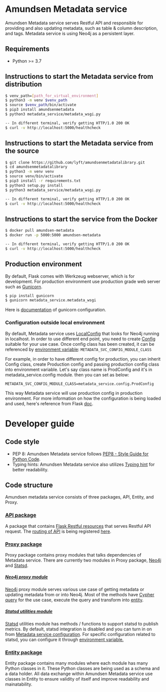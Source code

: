 # Amundsen Metadata service
Amundsen Metadata service serves Restful API and responsible for providing and also updating metadata, such as table & column description, and tags. Metadata service is using Neo4j as a persistent layer.


## Requirements
- Python >= 3.7

## Instructions to start the Metadata service from distribution
```bash
$ venv_path=[path_for_virtual_environment]
$ python3 -m venv $venv_path
$ source $venv_path/bin/activate
$ pip3 install amundsenmetadata
$ python3 metadata_service/metadata_wsgi.py

-- In different terminal, verify getting HTTP/1.0 200 OK
$ curl -v http://localhost:5000/healthcheck
```

## Instructions to start the Metadata service from the source
```bash
$ git clone https://github.com/lyft/amundsenmetadatalibrary.git
$ cd amundsenmetadatalibrary
$ python3 -m venv venv
$ source venv/bin/activate
$ pip3 install -r requirements.txt
$ python3 setup.py install
$ python3 metadata_service/metadata_wsgi.py

-- In different terminal, verify getting HTTP/1.0 200 OK
$ curl -v http://localhost:5000/healthcheck
```

## Instructions to start the service from the Docker
```bash
$ docker pull amundsen-metadata
$ docker run -p 5000:5000 amundsen-metadata

-- In different terminal, verify getting HTTP/1.0 200 OK
$ curl -v http://localhost:5000/healthcheck
```

## Production environment
By default, Flask comes with Werkzeug webserver, which is for development. For production environment use production grade web server such as [Gunicorn](https://gunicorn.org/ "Gunicorn").

```bash
$ pip install gunicorn
$ gunicorn metadata_service.metadata_wsgi
```
Here is [documentation](http://docs.gunicorn.org/en/latest/run.html "documentation") of gunicorn configuration.

### Configuration outside local environment
By default, Metadata service uses [LocalConfig](https://github.com/lyft/amundsenmetadatalibrary/blob/master/metadata_service/config.py "LocalConfig") that looks for Neo4j running in localhost.
In order to use different end point, you need to create [Config](https://github.com/lyft/amundsenmetadatalibrary/blob/master/metadata_service/config.py "Config") suitable for your use case. Once config class has been created, it can be referenced by [environment variable](https://github.com/lyft/amundsenmetadatalibrary/blob/master/metadata_service/metadata_wsgi.py "environment variable"): `METADATA_SVC_CONFIG_MODULE_CLASS`

For example, in order to have different config for production, you can inherit Config class, create Production config and passing production config class into environment variable. Let's say class name is ProdConfig and it's in metadata_service.config module. then you can set as below:

`METADATA_SVC_CONFIG_MODULE_CLASS=metadata_service.config.ProdConfig`

This way Metadata service will use production config in production environment. For more information on how the configuration is being loaded and used, here's reference from Flask [doc](http://flask.pocoo.org/docs/1.0/config/#development-production "doc").

# Developer guide
## Code style
- PEP 8: Amundsen Metadata service follows [PEP8 - Style Guide for Python Code](https://www.python.org/dev/peps/pep-0008/ "PEP8 - Style Guide for Python Code"). 
- Typing hints: Amundsen Metadata service also utilizes [Typing hint](https://docs.python.org/3/library/typing.html "Typing hint") for better readability.

## Code structure
Amundsen metadata service consists of three packages, API, Entity, and Proxy.

### [API package](https://github.com/lyft/amundsenmetadatalibrary/tree/master/metadata_service/api "API package")
A package that contains [Flask Restful resources](https://flask-restful.readthedocs.io/en/latest/api.html#flask_restful.Resource "Flask Restful resources") that serves Restful API request.
The [routing of API](https://flask-restful.readthedocs.io/en/latest/quickstart.html#resourceful-routing "routing of API") is being registered [here](https://github.com/lyft/amundsenmetadatalibrary/blob/master/metadata_service/__init__.py#L67 "here").

### [Proxy package](https://github.com/lyft/amundsenmetadatalibrary/tree/master/metadata_service/proxy "Proxy package")
Proxy package contains proxy modules that talks dependencies of Metadata service. There are currently two modules in Proxy package, [Neo4j](https://github.com/lyft/amundsenmetadatalibrary/blob/master/metadata_service/proxy/neo4j_proxy.py "Neo4j") and [Statsd](https://github.com/lyft/amundsenmetadatalibrary/blob/master/metadata_service/proxy/statsd_utilities.py "Statsd").

##### [Neo4j proxy module](https://github.com/lyft/amundsenmetadatalibrary/blob/master/metadata_service/proxy/neo4j_proxy.py "Neo4j proxy module")
[Neo4j](https://neo4j.com/docs/ "Neo4j") proxy module serves various use case of getting metadata or updating metadata from or into Neo4j. Most of the methods have [Cypher query](https://neo4j.com/developer/cypher/ "Cypher query") for the use case, execute the query and transform into [entity](https://github.com/lyft/amundsenmetadatalibrary/tree/master/metadata_service/entity "entity").

##### [Statsd utilities module](https://github.com/lyft/amundsenmetadatalibrary/blob/master/metadata_service/proxy/statsd_utilities.py "Statsd utilities module")
[Statsd](https://github.com/etsy/statsd/wiki "Statsd") utilities module has methods / functions to support statsd to publish metrics. By default, statsd integration is disabled and you can turn in on from [Metadata service configuration](https://github.com/lyft/amundsenmetadatalibrary/blob/master/metadata_service/config.py "Metadata service configuration").
For specific configuration related to statsd, you can configure it through [environment variable.](https://statsd.readthedocs.io/en/latest/configure.html#from-the-environment "environment variable.")

### [Entity package](https://github.com/lyft/amundsenmetadatalibrary/tree/master/metadata_service/entity "Entity package")
Entity package contains many modules where each module has many Python classes in it. These Python classes are being used as a schema and a data holder. All data exchange within Amundsen Metadata service use classes in Entity to ensure validity of itself and improve readability and mainatability.
